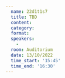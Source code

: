 ```yaml
---
  name: 22d1t1s7
  title: TBD
  content:
  category: 
  format: 
  speakers: 
    - 
  room: Auditorium
  date: 13/10/2022
  time_start: '15:45'
  time_end: '16:30'
---
```


